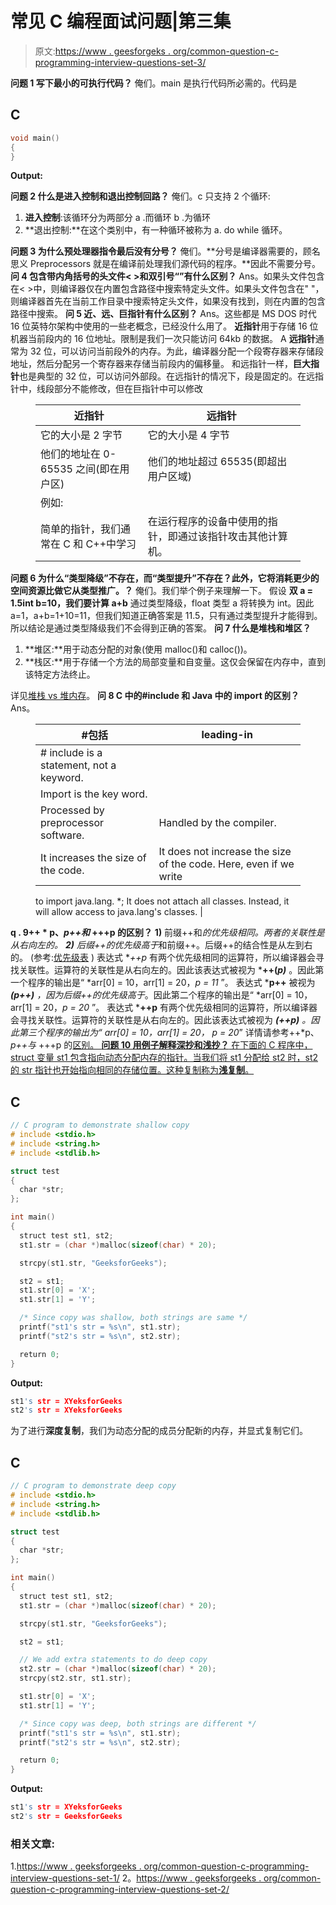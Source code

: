 # 常见 C 编程面试问题|第三集

> 原文:[https://www . geesforgeks . org/common-question-c-programming-interview-questions-set-3/](https://www.geeksforgeeks.org/commonly-asked-c-programming-interview-questions-set-3/)

**问题 1 写下最小的可执行代码？**
俺们。main 是执行代码所必需的。代码是

## C

```cpp
void main()
{
}
```

**Output:** 

**问题 2 什么是进入控制和退出控制回路？**
俺们。c 只支持 2 个循环:

1.  **进入控制**:该循环分为两部分
    a .而循环
    b .为循环
2.  **退出控制:**在这个类别中，有一种循环被称为
    a. do while 循环。

**问题 3 为什么预处理器指令最后没有分号？**
俺们。**分号是编译器需要的，顾名思义 Preprocessors 就是在编译前处理我们源代码的程序。**因此不需要分号。
**问 4 包含带内角括号的头文件< >和双引号“”有什么区别？**
Ans。如果头文件包含在< >中，则编译器仅在内置包含路径中搜索特定头文件。如果头文件包含在" "，则编译器首先在当前工作目录中搜索特定头文件，如果没有找到，则在内置的包含路径中搜索。
**问 5 近、远、巨指针有什么区别？**
Ans。这些都是 MS DOS 时代 16 位英特尔架构中使用的一些老概念，已经没什么用了。
**近指针**用于存储 16 位机器当前段内的 16 位地址。限制是我们一次只能访问 64kb 的数据。
A **远指针**通常为 32 位，可以访问当前段外的内存。为此，编译器分配一个段寄存器来存储段地址，然后分配另一个寄存器来存储当前段内的偏移量。
和远指针一样，**巨大指针**也是典型的 32 位，可以访问外部段。在远指针的情况下，段是固定的。在远指针中，线段部分不能修改，但在巨指针中可以修改

<figure class="table">

| 近指针 | 远指针 |
| --- | --- |
| 它的大小是 2 字节 | 它的大小是 4 字节 |
| 他们的地址在 0-65535 之间(即在用户区) | 他们的地址超过 65535(即超出用户区域) |
| 例如:
简单的指针，我们通常在 C 和 C++中学习 | 在运行程序的设备中使用的指针，即通过该指针攻击其他计算机。 |

</figure>

**问题 6 为什么“类型降级”不存在，而“类型提升”不存在？此外，它将消耗更少的空间资源比做它从类型推广。？**
俺们。我们举个例子来理解一下。
假设
**双 a = 1.5int b=10，我们要计算 a+b**
通过类型降级，float 类型 a 将转换为 int。因此 a=1，a+b=1+10=11，但我们知道正确答案是 11.5，只有通过类型提升才能得到。所以结论是通过类型降级我们不会得到正确的答案。
**问 7 什么是堆栈和堆区？**

1.  **堆区:**用于动态分配的对象(使用 malloc()和 calloc())。
2.  **栈区:**用于存储一个方法的局部变量和自变量。这仅会保留在内存中，直到该特定方法终止。

详见[堆栈 vs 堆内存](https://www.geeksforgeeks.org/stack-vs-heap-memory-allocation/)。
**问 8 C 中的#include 和 Java 中的 import 的区别？**
Ans。

<figure class="table">

| #包括 | leading-in |
| --- | --- |
| # include is a statement, not a keyword.
 | Import is the key word. |
| Processed by preprocessor software. | Handled by the compiler. |
| It increases the size of the code. | It does not increase the size of the code. Here, even if we write
to import java.lang. *;
It does not attach all classes. Instead, it will allow access to java.lang's classes. |

</figure>

**q . 9++ * p、*p++和* +++p 的区别？**
**1)** 前缀++和*的优先级相同。两者的关联性是从右向左的。
**2)** 后缀++的优先级高于*和前缀++。后缀++的结合性是从左到右的。
(参考:[优先级表](https://www.geeksforgeeks.org/operators-c-c/) )
表达式 **++*p** 有两个优先级相同的运算符，所以编译器会寻找关联性。运算符的关联性是从右向左的。因此该表达式被视为 ***++(*p)*** 。因此第一个程序的输出是“ *arr[0] = 10，arr[1] = 20，*p = 11* ”。
表达式 ***p++** 被视为 ****(p++)*** ，因为后缀++的优先级高于*。因此第二个程序的输出是“ *arr[0] = 10，arr[1] = 20，*p = 20* ”。
表达式 ***++p** 有两个优先级相同的运算符，所以编译器会寻找关联性。运算符的关联性是从右向左的。因此该表达式被视为 ****(++p)*** 。因此第三个程序的输出为“ *arr[0] = 10，arr[1] = 20，* p = 20*”
详情请参考++*p、*p++与* +++p 的[区别。
**问题 10 用例子解释深抄和浅抄？**
在下面的 C 程序中，struct 变量 st1 包含指向动态分配内存的指针。当我们将 st1 分配给 st2 时，st2 的 str 指针也开始指向相同的存储位置。这种复制称为**浅复制**。](https://www.geeksforgeeks.org/difference-between-p-p-and-p/)

## C

```cpp
// C program to demonstrate shallow copy
# include <stdio.h>
# include <string.h>
# include <stdlib.h>

struct test
{
  char *str;
};

int main()
{
  struct test st1, st2;
  st1.str = (char *)malloc(sizeof(char) * 20);

  strcpy(st1.str, "GeeksforGeeks");

  st2 = st1;
  st1.str[0] = 'X';
  st1.str[1] = 'Y';

  /* Since copy was shallow, both strings are same */
  printf("st1's str = %s\n", st1.str);
  printf("st2's str = %s\n", st2.str);

  return 0;
}
```

**Output:** 

```cpp
st1's str = XYeksforGeeks
st2's str = XYeksforGeeks
```

为了进行**深度复制**，我们为动态分配的成员分配新的内存，并显式复制它们。

## C

```cpp
// C program to demonstrate deep copy
# include <stdio.h>
# include <string.h>
# include <stdlib.h>

struct test
{
  char *str;
};

int main()
{
  struct test st1, st2;
  st1.str = (char *)malloc(sizeof(char) * 20);

  strcpy(st1.str, "GeeksforGeeks");

  st2 = st1;

  // We add extra statements to do deep copy
  st2.str = (char *)malloc(sizeof(char) * 20);
  strcpy(st2.str, st1.str);

  st1.str[0] = 'X';
  st1.str[1] = 'Y';

  /* Since copy was deep, both strings are different */
  printf("st1's str = %s\n", st1.str);
  printf("st2's str = %s\n", st2.str);

  return 0;
}
```

**Output:** 

```cpp
st1's str = XYeksforGeeks
st2's str = GeeksforGeeks
```

### 相关文章:

1.[https://www . geeksforgeeks . org/common-question-c-programming-interview-questions-set-1/](https://www.geeksforgeeks.org/commonly-asked-c-programming-interview-questions-set-1/)
2。[https://www . geeksforgeeks . org/common-question-c-programming-interview-questions-set-2/](https://www.geeksforgeeks.org/commonly-asked-c-programming-interview-questions-set-2/)